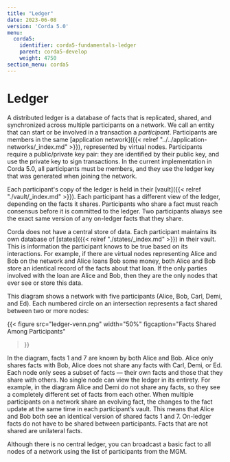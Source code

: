 ```yaml
---
title: "Ledger"
date: 2023-06-08
version: 'Corda 5.0'
menu:
  corda5:
    identifier: corda5-fundamentals-ledger
    parent: corda5-develop
    weight: 4750
section_menu: corda5
---
```


# Ledger

A distributed ledger is a database of facts that is replicated, shared, and synchronized across multiple participants on a network. We call an entity that can start or be involved in a transaction a *participant*. 
Participants are members in the same [application network]({{< relref "../../application-networks/_index.md" >}}), represented by virtual nodes. Participants require a public/private key pair: they are identified by their public key, and use the private key to sign transactions. In the current implementation in Corda 5.0, all participants must be members, and they use the ledger key that was generated when joining the network.

Each participant's copy of the ledger is held in their [vault]({{< relref "./vault/_index.md" >}}). Each participant has a different view of the ledger, depending on the facts it shares. Participants who share a fact must reach consensus before it is committed to the ledger. Two participants always see the exact same version of any on-ledger facts that they share.

Corda does not have a central store of data. Each participant maintains its own database of [states]({{< relref "./states/_index.md" >}}) in their vault. This is information the participant knows to be true based on its interactions. For example, if there are virtual nodes representing Alice and Bob on the network and Alice loans Bob some money, both Alice and Bob store an identical record of the facts about that loan. If the only parties involved with the loan are Alice and Bob, then they are the only nodes that ever see or store this data.

This diagram shows a network with five participants (Alice, Bob, Carl, Demi, and Ed). Each numbered circle on an intersection represents a fact shared between two or more nodes:

{{< 
  figure
	 src="ledger-venn.png"
     width="50%"
	 figcaption="Facts Shared Among Participants"
>}}

In the diagram, facts 1 and 7 are known by both Alice and Bob. Alice only shares facts with Bob, Alice does not share any facts with Carl, Demi, or Ed. Each node only sees a subset of facts — their own facts and those that they share with others. No single node can view the ledger in its entirety. For example, in the diagram Alice and Demi do not share any facts, so they see a completely different set of facts from each other. When multiple participants on a network share an evolving fact, the changes to the fact update at the same time in each participant’s vault. This means that Alice and Bob both see an identical version of shared facts 1 and 7. On-ledger facts do not have to be shared between participants. Facts that are not shared are unilateral facts.

Although there is no central ledger, you can broadcast a basic fact to all nodes of a network using the list of participants from the MGM.